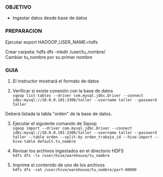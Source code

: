 ### OBJETIVO
* Ingestar datos desde base de datos

### PREPARACION 
Ejecutar export HADOOP_USER_NAME=hdfs

Crear carpeta:
hdfs dfs -mkdir /user/tu_nombre/  
Cambiar tu_nombre por su primer nombre

### GUIA
1. El instructor mostrará el formato de datos

2. Verificar si existe conexión con la base de datos    
`sqoop list-tables --driver com.mysql.jdbc.Driver --connect jdbc:mysql://10.0.0.101:3306/taller --username taller --password taller`

Deberá listada la tabla "orden" de la base de datos.  

3. Ejecutar el siguiente comando de Sqoop  
`sqoop import --driver com.mysql.jdbc.Driver --connect jdbc:mysql://10.0.0.101:3306/taller --username taller --password taller --table orden --split-by orden_trabajo_id --hive-import --hive-table default.tu_nombre`

4. Revisar los archivos ingestados en el directorio HDFS  
`hdfs dfs -ls /user/hive/warehouse/tu_nombre`

5. Imprime el contenido de uno de los archivos  
`hdfs dfs -cat /user/hive/warehouse/tu_nombre/part-00000`


